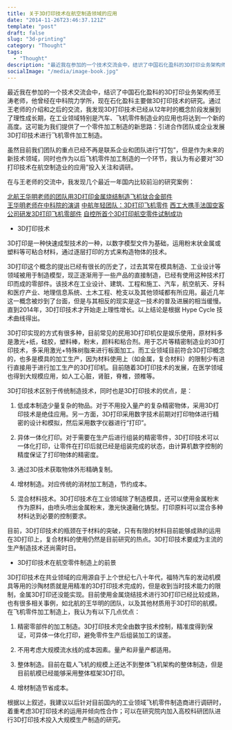 ```yaml
---
title: 关于3D打印技术在航空制造领域的应用
date: "2014-11-26T23:46:37.121Z"
template: "post"
draft: false
slug: "3d-printing"
category: "Thought"
tags:
  - "Thought"
description: "最近我在参加的一个技术交流会中，结识了中国石化盈科的3D打印业务架构师王涛老师，他曾经在中科院力学所，现在石化盈科主要做3D打印技术的研究。通过王老师的介绍和之后的交流，我发现3D打印技术已经从12年时的概念阶段发展到了理性成长期，在工业领域特别是汽车、飞机零件制造业的应用也将达到一个新的高度。这可能为我们提供了一个零件加工制造的新思路：引进合作团队或企业发展3D打印技术进行飞机零件加工制造。"
socialImage: "/media/image-book.jpg"
---
```



最近我在参加的一个技术交流会中，结识了中国石化盈科的3D打印业务架构师王涛老师，他曾经在中科院力学所，现在石化盈科主要做3D打印技术的研究。通过王老师的介绍和之后的交流，我发现3D打印技术已经从12年时的概念阶段发展到了理性成长期，在工业领域特别是汽车、飞机零件制造业的应用也将达到一个新的高度。这可能为我们提供了一个零件加工制造的新思路：引进合作团队或企业发展3D打印技术进行飞机零件加工制造。

虽然目前我们团队的重点已经不再是联系企业和团队进行“打包”，但是作为未来的新技术领域，同时也作为以后飞机零件加工制造的一个环节，我认为有必要对“3D打印技术在航空制造业的应用”投入关注和调研。

在与王老师的交流中，我发现几个最近一年国内比较前沿的研究案例：

[北航王华明老师的团队用3D打印金属烧结制造飞机钛合金部件](http://tieba.baidu.com/p/2356204419)       
[王华明老师在中科院的演讲](http://wenku.baidu.com/link?url=ujeu5VpiqhJ7AVwYvG6Iacrluw65MsKGrtQmIXpB9aYicNQPbSqzJO6C40IrIXqW3zFYTSbzjpV7XR633Fyro9JF2GtPRWe7AxifEh7QLOW)
[中航年轻团队：3D打印飞机零件](http://zqb.cyol.com/html/2013-10/12/nw.D110000zgqnb_20131012_3-02.htm)
[西工大携手法国空客公司研发3D打印飞机零部件](http://epaper.xiancn.com/xawb/html/2014-03/18/content_283615.htm)
[自控所首个3D打印航空零件试制成功](http://www.cannews.com.cn/2014/0317/82458.shtml)



- 3D打印技术


3D打印是一种快速成型技术的一种，以数字模型文件为基础，运用粉末状金属或塑料等可粘合材料，通过逐层打印的方式来构造物体的技术。

3D打印这个概念的提出已经有很长的历史了，过去其常在模具制造、工业设计等领域被用于制造模型，现正逐渐用于一些产品的直接制造，已经有使用这种技术打印而成的零部件。该技术在工业设计、建筑、工程和施工、汽车，航空航天、牙科和医疗产业、地理信息系统、土木工程、枪支以及其他领域都有所应用。最近几年这一概念被炒到了台面，但是与其相反的现实是这一技术的普及进展的相当缓慢。直到2014年，3D打印技术才开始走上理性增长。以上结论是根据 Hype Cycle 技术曲线得出。
     
3D打印实现的方式有很多种，目前常见的民用3D打印机仅是娱乐使用，原材料多是激光+纸，硅胶，塑料棒，粉末，颜料和粘合剂。用于芯片等精密制造业的3D打印技术，多采用激光+特殊树脂来进行板面加工。而工业领域目前符合3D打印概念的，也多是模具的加工生产，因为材料使用上（如金属，复合材料）的限制少有进行直接用于进行加工生产的3D打印机。目前随着3D打印技术的发展，在医学领域也得到大规模应用，如人工心脏，肾脏，脊椎，颈椎等。

3D打印技术区别于传统制造技术，同时也是3D打印技术的优点，是：

1. 低成本制造少量复杂的物品。对于不用投入量产的复杂精密物体，采用3D打印技术是绝佳应用。另一方面，3D打印采用数字技术前期对打印物体进行精密的设计和模拟，然后采用数字仪器进行“打印”。

2. 异体一体化打印。对于需要在生产后进行组装的精密零件，3D打印技术可以一体化打印，让零件在打印后就已经是组装完成的状态，由计算机数字控制的精度保证了打印物体的精密度。

3. 通过3D技术获取物体外形精确复制。

4. 增材制造。对应传统的消材加工制造，节约成本。

5. 混合材料技术。3D打印技术在工业领域除了制造模具，还可以使用金属粉末作为原料，由喷头喷出金属粉末，激光快速融化铸型。打印原料可以混合多种材料达到必要的控制要求。


目前，3D打印技术的瓶颈在于材料的突破，只有有限的材料目前能够成熟的运用在3D打印上，复合材料的使用仍然是目前研究的热点。3D打印技术要成为主流的生产制造技术还尚需时日。


- 3D打印技术在航空零件制造上的前景

3D打印技术在共业领域的应用源自于上个世纪七八十年代，福特汽车的发动机模具等用的沙陶材质就是用精准的3D打印技术完成的，但是收到当时技术能力的限制，金属3D打印还没能实现。目前使用金属烧结技术进行3D打印已经比较成熟，也有很多相关事例，如北航的王华明的团队，以及其他材质用于3D打印的航模。在飞机零件加工制造上，我认为有以下几点优点：

1. 精密零部件的加工制造。3D打印技术完全由数字技术控制，精准度得到保证，可异体一体化打印，避免零件生产后组装加工的误差。

2. 不用考虑大规模流水线的成本因素。量产和非量产都适用。

3. 整体制造。目前在载人飞机的规模上还达不到整体飞机架构的整体制造，但是目前航模已经能够采用整体框架3D打印。

4. 增材制造节省成本。


根据以上叙述，我建议以后针对目前国内的工业领域飞机零件制造商进行调研时，着重考虑3D打印技术的运用并倾向性合作；可以在研究院内加入高校科研团队进行3D打印技术投入大规模生产制造的研究。

